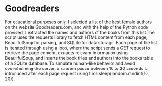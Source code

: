 # Goodreaders

For educational purposes only. I selected a list of the best female authors on the website Goodreaders.com, and with the help of the Python code provided, I extracted the names and authors of the books from this list.The script uses the requests library to fetch HTML content from each page, BeautifulSoup for parsing, and SQLite for data storage. Each page of the list is iterated through using a loop, where the script sends a GET request to retrieve the page content, extracts relevant information using BeautifulSoup, and inserts the book titles and authors into the books table of a SQLite database. To simulate human-like behavior and avoid overwhelming the server, a random pause between 10 to 20 seconds is introduced after each page request using time.sleep(random.randint(10, 20)).
